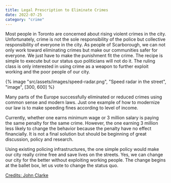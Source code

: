 ```yaml
---
title: Legal Prescription to Eliminate Crimes
date: 2022-07-25
category: "crime"
---
```


Most people in Toronto are concerned about rising violent crimes in the city. Unfortunately, crime is not the sole responsibility of the police but collective responsibility of everyone in the city. As people of Scarborough, we can not only work toward eliminating crimes but make our communities safer for everyone. We just have to make the punishment fit the crime. The recipe is simple to execute but our status quo politicians will not do it. The ruling class is only interested in using crime as a weapon to further exploit working and the poor people of our city.

<!-- excerpt -->

{% image "src/assets/images/speed-radar.png", "Speed radar in the street", "image", [300, 600] %}

Many parts of the Europe successfully eliminated or reduced crimes using common sense and modern laws. Just one example of how to modernize our law is to make speeding fines according to level of income.

Currently, whether one earns minimum wage or 3 million salary is paying the same penalty for the same crime. However, the one earning 3 million less likely to change the behavior because the penalty have no effect financially. It is not a final solution but should be beginning of great discussion, policy and research.

Using existing policing infrastructures, the one simple policy would make our city really crime free and save lives on the streets. Yes, we can change our city for the better without exploiting working people. The change begins at the ballet box, let us vote to change the status quo.

[Credits: John Clarke](https://www.facebook.com/john.clarke.771282)
